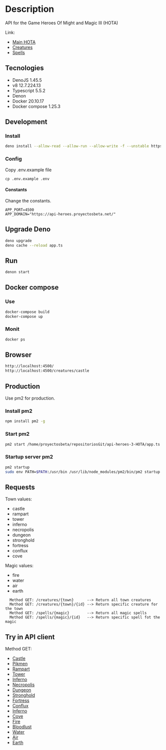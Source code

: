# Description

API for the Game Heroes Of Might and Magic III (HOTA)

Link:

- [Main HOTA](https://heroes.thelazy.net//index.php/Main_Page)
- [Creatures](https://heroes.thelazy.net/index.php/List_of_creatures)
- [Spells](https://heroes.thelazy.net/index.php/List_of_spells)

## Tecnologies

- DenoJS 1.45.5
- v8 12.7.224.13
- Typescript 5.5.2
- Denon
- Docker 20.10.17
- Docker compose 1.25.3

## Development

### Install

```bash
deno install --allow-read --allow-run --allow-write -f --unstable https://deno.land/x/denon/denon.ts
```

### Config

Copy .env.example file

```
cp .env.example .env
```

#### Constants

Change the constants.

```
APP_PORT=4500
APP_DOMAIN="https://api-heroes.proyectosbeta.net/"
```

## Upgrade Deno

```bash
deno upgrade
deno cache --reload app.ts
```

## Run

```bash
denon start
```

## Docker compose

### Use

```bash
docker-compose build
docker-compose up
```

### Monit

```bash
docker ps
```

## Browser

```bash
http://localhost:4500/
http://localhost:4500/creatures/castle
```

## Production

Use pm2 for production.

### Install pm2

```bash
npm install pm2 -g
```

### Start pm2

```bash
pm2 start /home/proyectosbeta/repositoriosGit/api-heroes-3-HOTA/app.ts --interpreter="deno" --interpreter-args="run --allow-net --allow-env --allow-read" --name api-heroes-3-hota
```

### Startup server pm2

```bash
pm2 startup
sudo env PATH=$PATH:/usr/bin /usr/lib/node_modules/pm2/bin/pm2 startup systemd -u proyectosbeta --hp /home/proyectosbeta
```

## Requests

Town values:

- castle
- rampart
- tower
- inferno
- necropolis
- dungeon
- stronghold
- fortress
- conflux
- cove

Magic values:

- fire
- water
- air
- earth

```text
  Method GET: /creatures/{town}      --> Return all town creatures
  Method GET: /creatures/{town}/{id} --> Return specific creature for the town
  Method GET: /spells/{magic}        --> Return all magic spells
  Method GET: /spells/{magic}/{id}   --> Return specific spell fot the magic
```

## Try in API client

Method GET:

- [Castle](https://api-heroes.proyectosbeta.net/creatures/castle)
- [Pikmen](https://api-heroes.proyectosbeta.net/creatures/castle/1)
- [Rampart](https://api-heroes.proyectosbeta.net/creatures/rampart)
- [Tower](https://api-heroes.proyectosbeta.net/creatures/tower)
- [Inferno](https://api-heroes.proyectosbeta.net/creatures/inferno)
- [Necropolis](https://api-heroes.proyectosbeta.net/creatures/necropolis)
- [Dungeon](https://api-heroes.proyectosbeta.net/creatures/dungeon)
- [Stronghold](https://api-heroes.proyectosbeta.net/creatures/stronghold)
- [Fortress](https://api-heroes.proyectosbeta.net/creatures/fortress)
- [Conflux](https://api-heroes.proyectosbeta.net/creatures/conflux)
- [Inferno](https://api-heroes.proyectosbeta.net/creatures/inferno)
- [Cove](https://api-heroes.proyectosbeta.net/creatures/cove)
- [Fire](https://api-heroes.proyectosbeta.net/spells/fire)
- [Bloodlust](https://api-heroes.proyectosbeta.net/spells/fire/1)
- [Water](https://api-heroes.proyectosbeta.net/spells/water)
- [Air](https://api-heroes.proyectosbeta.net/spells/air)
- [Earth](https://api-heroes.proyectosbeta.net/spells/earth)
